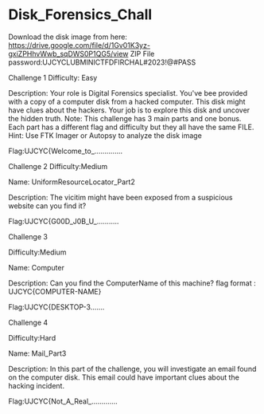 # Disk_Forensics_Chall


Download the disk image from here:
https://drive.google.com/file/d/1Gv01K3yz-gxiZPHhvWwb_sqDWS0P1QG5/view
ZIP File password:UJCYCLUBMINICTFDFIRCHAL#2023!@#PASS





Challenge 1
Difficulty: Easy

Description:
Your role is Digital Forensics specialist. You've bee provided with a copy of a computer disk from a hacked computer. This disk might have clues about the hackers. Your job is to explore this disk and uncover the hidden truth.
Note: This challenge has 3 main parts and one bonus. Each part has a different flag and difficulty but they all have the same FILE.
Hint: Use FTK Imager or Autopsy to analyze the disk image


Flag:UJCYC{Welcome_to_..............



Challenge 2
Difficulty:Medium

Name: UniformResourceLocator_Part2

Description:
The vicitim might have been exposed from a suspicious website can you find it?


Flag:UJCYC{G00D_J0B_U_...........



Challenge 3

Difficulty:Medium

Name: Computer

Description:
Can you find the ComputerName of this machine?
flag format : UJCYC{COMPUTER-NAME}


Flag:UJCYC{DESKTOP-3.......



Challenge 4

Difficulty:Hard

Name: Mail_Part3

Description:
In this part of the challenge, you will investigate an email found on the computer disk. This email could have important clues about the hacking incident.

Flag:UJCYC{Not_A_Real_.............
